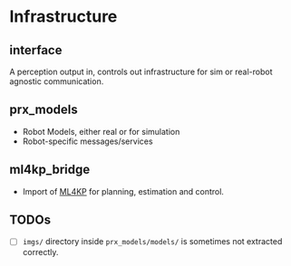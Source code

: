 # Infrastructure
## interface
A perception output in, controls out infrastructure for sim or real-robot agnostic communication.

## prx_models
* Robot Models, either real or for simulation
* Robot-specific messages/services

## ml4kp_bridge
* Import of [ML4KP](https://github.com/PRX-Kinodynamic/ML4KP-devel) for planning, estimation and control.


## TODOs
- [ ] `imgs/` directory inside `prx_models/models/`	is sometimes not extracted correctly.

